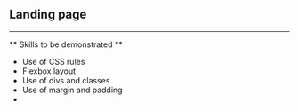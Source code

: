 ## Landing page

<hr>
** Skills to be demonstrated **
<ul>
    <li>Use of CSS rules</li>
    <li>Flexbox layout</li>
    <li>Use of divs and classes</li>
    <li>Use of margin and padding<li>
